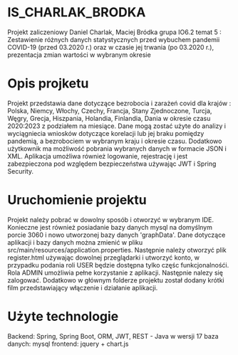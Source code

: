 # IS_CHARLAK_BRODKA 
Projekt zaliczeniowy Daniel Charlak, Maciej Bródka grupa IO6.2
temat 5 : Zestawienie różnych danych statystycznych przed wybuchem pandemii COVID-19
(przed 03.2020 r.) oraz w czasie jej trwania (po 03.2020 r.), prezentacja zmian
wartości w wybranym okresie

# Opis projketu
Projekt przedstawia dane dotyczące bezrobocia i zarażeń covid dla krajów : 
Polska, Niemcy, Włochy, Czechy, Francja, Stany Zjednoczone, Turcja, Węgry, Grecja, Hiszpania, Holandia, Finlandia, Dania w okresie czasu 2020:2023 z podziałem na miesiące.
Dane mogą zostać użyte do analizy i wyciągniecia wniosków dotyczące korelacji lub jej braku pomiędzy pandemią, a bezrobociem w wybranym kraju i okresie czasu.
Dodatkowo użytkownik ma możliwość pobrania wybranych danych w formacie JSON i XML.
Aplikacja umożliwa również logowanie, rejestrację i jest zabezpieczona pod względem bezpieczeństwa używając JWT i Spring Security.
# Uruchomienie projektu
Projekt należy pobrać w dowolny sposób i otworzyć w wybranym IDE. Konieczne jest również posiadanie bazy danych mysql na domyślnym porcie 3060 i nowo utworzonej bazy danych 'graphData'. 
Dane dotyczące aplikacji i bazy danych można zmienić w pliku src/main/resources/application.properties. 
Następnie należy otworzyć plik register.html używając dowolnej przeglądarki i utworzyć konto, w przypadku podania roli USER będzie dostępna tylko częśc funkcjonalnośći. 
Rola ADMIN umożliwia pełne korzystanie z aplikacji. Następnie nalezy się zalogować.
Dodatkowo w głównym folderze projektu został dodany krótki film przedstawiający włączenie i  działanie aplikacji.
# Użyte technologie
Backend: Spring, Spring Boot, ORM, JWT, REST - Java w wersji 17
baza danych: mysql
frontend: jquery + chart.js
